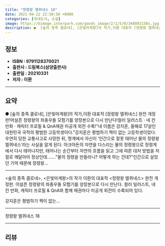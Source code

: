 ```yaml
---
title: "정령왕 엘퀴네스 18"
date: 2021-04-22 22:50:50 +0900
categories: [국내도서, 소설]
image: https://bimage.interpark.com/goods_image/2/1/5/0/348892150s.jpg
description: ●  [숲의 종족 클로네], [은빛마계왕]의 작가,이환 대표작 [정령왕 엘퀴네스] 완전 개정판!어설픈 정령왕의 좌충우돌 모험기를 양장본으로 다시 만난다!컬러 일러스트 · 네 칸 만화 · 캐릭터 프로필 & QnA매권 미공개 외전 수록!"내 이름은 강지훈, 올해로 17살인 대한민국 국적의 평범한 고등학생이다
---
```


## **정보**

- **ISBN : 9791128370021**
- **출판사 : 드림북스(삼양출판사)**
- **출판일 : 20210331**
- **저자 : 이환**

------



## **요약**

●  [숲의 종족 클로네], [은빛마계왕]의 작가,이환 대표작 [정령왕 엘퀴네스] 완전 개정판!어설픈 정령왕의 좌충우돌 모험기를 양장본으로 다시 만난다!컬러 일러스트 · 네 칸 만화 · 캐릭터 프로필 & QnA매권 미공개 외전 수록!"내 이름은 강지훈, 올해로 17살인 대한민국 국적의 평범한 고등학생이다."강지훈은 평범하기 짝이 없는 고등학생이었다. 우연히 당한 교통사고로 사망한 뒤, 명계에서 자신이 ‘인간으로 잘못 태어난 물의 정령왕 엘퀴네스’라는 사실을 알게 된다. 아크아돈의 자연을 다스리는 물의 정령왕으로 정령계에서 다시 태어나지만, 태어나는 순간부터 자연의 흐름을 읽고 그에 따른 대처 방법을 저절로 깨달아야 정상인데......."물의 정령을 만들라니? 어떻게 하는 건데?"인간으로 살았던 기억 때문에 정령왕...

------

&lt;숲의 종족 클로네&gt;, &lt;은빛마계왕&gt;의 작가 이환의 대표작 &lt;정령왕 엘퀴네스&gt; 완전 개정판. 어설픈 정령왕의 좌충우돌 모험기를 양장본으로 다시 만난다. 컬러 일러스트, 네 칸 만화, 캐릭터 프로필 & QnA와 함께 매권마다 미공개 외전이 수록되어 있다.

강지훈은 평범하기 짝이 없는... 

------


정령왕 엘퀴네스 18 

------


## **리뷰** 

